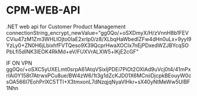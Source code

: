 # CPM-WEB-API
.NET web api for Customer Product Management connectionString_encrypt_newValue="gg0Qo/+oSXDmyX/H/zVnnH8b1FEVCViu47zM1Zm3WHLIOjto0IaE2xrIp0/z8/XLbqHaWbedIZFw4dHn0uLx+9yyI9YzLy0+ZN0H6jLbixhfFVTQeso9X39QcprHwaXOCIx7nEjPDxedWZJBYcqSOPbLfi5dINK3lEOK4RkMd+eV/FUXVrALXW5+lKjE2cGF"

IF ON VPN
gg0Qo/+oSXC5yUXELmt0srpA61AtqVSixljPDEi7PiOt2OXlAd9uVcj0t4/41mPxrIAi0Y158t7AtrwxPCu8ue/BW4zW6/1t3g1dZcKJD01X6MCniiDjcpkBEouyW0csOA566I7EohPrlXC5TTI+X3tmxonL7dNzqjqNyaVIHkr+sX40yNtMeWw5UlBF1Nhn

